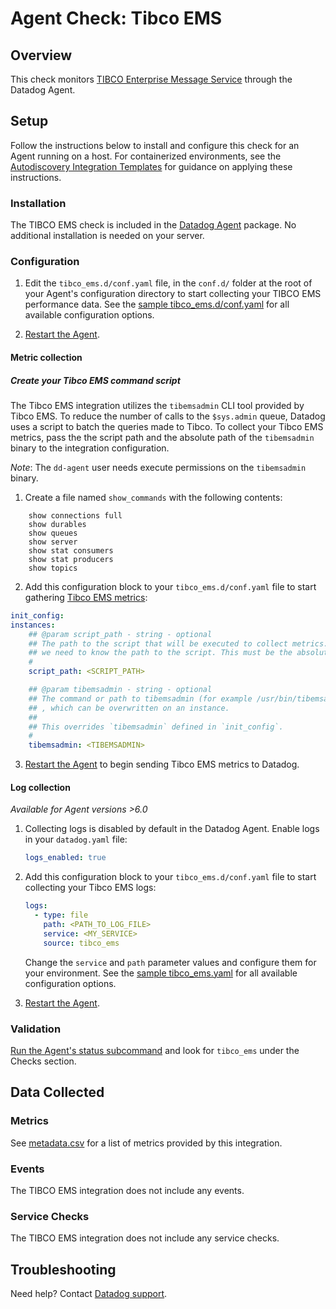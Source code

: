 # Agent Check: Tibco EMS

## Overview

This check monitors [TIBCO Enterprise Message Service][1] through the Datadog Agent.

## Setup

Follow the instructions below to install and configure this check for an Agent running on a host. For containerized environments, see the [Autodiscovery Integration Templates][3] for guidance on applying these instructions.

### Installation

The TIBCO EMS check is included in the [Datadog Agent][2] package. No additional installation is needed on your server.

### Configuration

1. Edit the `tibco_ems.d/conf.yaml` file, in the `conf.d/` folder at the root of your Agent's configuration directory to start collecting your TIBCO EMS performance data. See the [sample tibco_ems.d/conf.yaml][4] for all available configuration options.

2. [Restart the Agent][5].

#### Metric collection

##### Create your Tibco EMS command script

The Tibco EMS integration utilizes the `tibemsadmin` CLI tool provided by Tibco EMS. To reduce the number of calls to the `$sys.admin` queue, Datadog uses a script to batch the queries made to Tibco. To collect your Tibco EMS metrics, pass the the script path and the absolute path of the `tibemsadmin` binary to the integration configuration.

*Note*: The `dd-agent` user needs execute permissions on the `tibemsadmin` binary.
1. Create a file named `show_commands` with the following contents:
```text
    show connections full
    show durables
    show queues
    show server
    show stat consumers
    show stat producers
    show topics
```


2. Add this configuration block to your `tibco_ems.d/conf.yaml` file to start gathering [Tibco EMS metrics](#metrics):

```yaml
init_config:
instances:
    ## @param script_path - string - optional
    ## The path to the script that will be executed to collect metrics. Since the script is executed by a subprocess,
    ## we need to know the path to the script. This must be the absolute path to the script.
    #
    script_path: <SCRIPT_PATH>

    ## @param tibemsadmin - string - optional
    ## The command or path to tibemsadmin (for example /usr/bin/tibemsadmin or docker exec <container> tibemsadmin)
    ## , which can be overwritten on an instance.
    ##
    ## This overrides `tibemsadmin` defined in `init_config`.
    #
    tibemsadmin: <TIBEMSADMIN>
```

3. [Restart the Agent][5] to begin sending Tibco EMS metrics to Datadog.

#### Log collection

_Available for Agent versions >6.0_

1. Collecting logs is disabled by default in the Datadog Agent. Enable logs in your `datadog.yaml` file:

   ```yaml
   logs_enabled: true
   ```

2. Add this configuration block to your `tibco_ems.d/conf.yaml` file to start collecting your Tibco EMS logs:

   ```yaml
   logs:
     - type: file
       path: <PATH_TO_LOG_FILE>
       service: <MY_SERVICE>
       source: tibco_ems
   ```

    Change the `service` and `path` parameter values and configure them for your environment. See the [sample tibco_ems.yaml][4] for all available configuration options.

3. [Restart the Agent][5].

### Validation

[Run the Agent's status subcommand][6] and look for `tibco_ems` under the Checks section.

## Data Collected

### Metrics

See [metadata.csv][7] for a list of metrics provided by this integration.

### Events

The TIBCO EMS integration does not include any events.

### Service Checks

The TIBCO EMS integration does not include any service checks.

## Troubleshooting

Need help? Contact [Datadog support][8].


[1]: https://docs.tibco.com/products/tibco-enterprise-message-service
[2]: https://app.datadoghq.com/account/settings/agent/latest
[3]: https://docs.datadoghq.com/agent/kubernetes/integrations/
[4]: https://github.com/DataDog/integrations-core/blob/master/tibco_ems/datadog_checks/tibco_ems/data/conf.yaml.example
[5]: https://docs.datadoghq.com/agent/guide/agent-commands/#start-stop-and-restart-the-agent
[6]: https://docs.datadoghq.com/agent/guide/agent-commands/#agent-status-and-information
[7]: https://github.com/DataDog/integrations-core/blob/master/tibco_ems/metadata.csv
[8]: https://docs.datadoghq.com/help/
